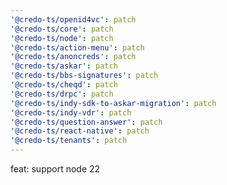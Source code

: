 ```yaml
---
'@credo-ts/openid4vc': patch
'@credo-ts/core': patch
'@credo-ts/node': patch
'@credo-ts/action-menu': patch
'@credo-ts/anoncreds': patch
'@credo-ts/askar': patch
'@credo-ts/bbs-signatures': patch
'@credo-ts/cheqd': patch
'@credo-ts/drpc': patch
'@credo-ts/indy-sdk-to-askar-migration': patch
'@credo-ts/indy-vdr': patch
'@credo-ts/question-answer': patch
'@credo-ts/react-native': patch
'@credo-ts/tenants': patch
---
```


feat: support node 22
